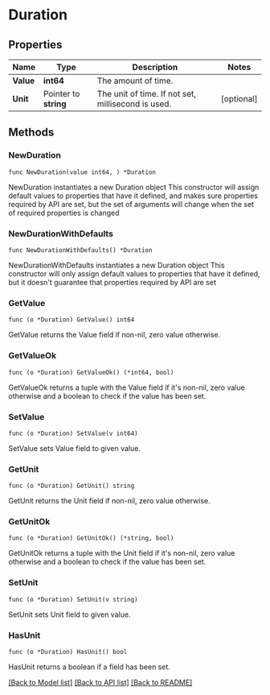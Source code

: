 # Duration

## Properties

Name | Type | Description | Notes
------------ | ------------- | ------------- | -------------
**Value** | **int64** | The amount of time. | 
**Unit** | Pointer to **string** | The unit of time.    If not set, millisecond is used. | [optional] 

## Methods

### NewDuration

`func NewDuration(value int64, ) *Duration`

NewDuration instantiates a new Duration object
This constructor will assign default values to properties that have it defined,
and makes sure properties required by API are set, but the set of arguments
will change when the set of required properties is changed

### NewDurationWithDefaults

`func NewDurationWithDefaults() *Duration`

NewDurationWithDefaults instantiates a new Duration object
This constructor will only assign default values to properties that have it defined,
but it doesn't guarantee that properties required by API are set

### GetValue

`func (o *Duration) GetValue() int64`

GetValue returns the Value field if non-nil, zero value otherwise.

### GetValueOk

`func (o *Duration) GetValueOk() (*int64, bool)`

GetValueOk returns a tuple with the Value field if it's non-nil, zero value otherwise
and a boolean to check if the value has been set.

### SetValue

`func (o *Duration) SetValue(v int64)`

SetValue sets Value field to given value.


### GetUnit

`func (o *Duration) GetUnit() string`

GetUnit returns the Unit field if non-nil, zero value otherwise.

### GetUnitOk

`func (o *Duration) GetUnitOk() (*string, bool)`

GetUnitOk returns a tuple with the Unit field if it's non-nil, zero value otherwise
and a boolean to check if the value has been set.

### SetUnit

`func (o *Duration) SetUnit(v string)`

SetUnit sets Unit field to given value.

### HasUnit

`func (o *Duration) HasUnit() bool`

HasUnit returns a boolean if a field has been set.


[[Back to Model list]](../README.md#documentation-for-models) [[Back to API list]](../README.md#documentation-for-api-endpoints) [[Back to README]](../README.md)


